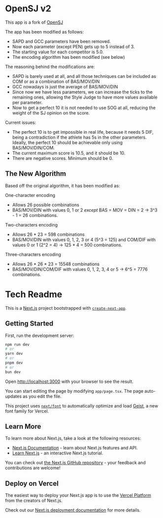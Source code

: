# OpenSJ v2

This app is a fork of [OpenSJ](https://github.com/bphnx/openSJ)

The app has been modified as follows:
- SAPD and GCC parameters have been removed.
- Now each parameter (except PEN) gets up to 5 instead of 3.
- The starting value for each competitor is 5.0.
- The encoding algorithm has been modified (see below)

The reasoning behind the modifications are:
- SAPD is barely used at all, and all those techniques can be included as COM or as a combination of BAS/MOV/DIN
- GCC nowadays is just the average of BAS/MOV/DIN
- Since now we have less parameters, we can increase the ticks to the remaining ones, allowing the Style Judge to have more values available per parameter.
- Now to get a perfect 10 it is not needed to use SOG at all, reducing the weight of the SJ opinion on the score.

Current issues:
- The perfect 10 is to get impossible in real life, because it needs 5 DIF, being a contradiction if the athlete has 5s in the other parameters. Ideally, the perfect 10 should be achievable only using BAS/MOV/DIN/COM.
- The current maximum score is 10.5, and it should be 10.
- There are negative scores. Minimum should be 0.

## The New Algorithm

Based off the original algorithm, it has been modified as:

One-character encoding
- Allows 26 possible combinations
- BAS/MOV/DIN with values 0, 1 or 2 *except* BAS = MOV = DIN = 2 -> 3^3 - 1 = 26 combinations.

Two-characters encoding
- Allows 26 * 23 = 598 combinations
- BAS/MOV/DIN with values 0, 1, 2, 3 or 4 (5^3 = 125) and COM/DIF with values 0 or 1 (2^2 = 4) -> 125 * 4 = 500 combinations.

Three-characters encoding
- Allows 26 * 26 * 23 = 15548 combinations
- BAS/MOV/DIN/COM/DIF with values 0, 1, 2, 3, 4 or 5 -> 6^5 = 7776 combinations.

# Tech Readme

This is a [Next.js](https://nextjs.org) project bootstrapped with [`create-next-app`](https://nextjs.org/docs/app/api-reference/cli/create-next-app).

## Getting Started

First, run the development server:

```bash
npm run dev
# or
yarn dev
# or
pnpm dev
# or
bun dev
```

Open [http://localhost:3000](http://localhost:3000) with your browser to see the result.

You can start editing the page by modifying `app/page.tsx`. The page auto-updates as you edit the file.

This project uses [`next/font`](https://nextjs.org/docs/app/building-your-application/optimizing/fonts) to automatically optimize and load [Geist](https://vercel.com/font), a new font family for Vercel.

## Learn More

To learn more about Next.js, take a look at the following resources:

- [Next.js Documentation](https://nextjs.org/docs) - learn about Next.js features and API.
- [Learn Next.js](https://nextjs.org/learn) - an interactive Next.js tutorial.

You can check out [the Next.js GitHub repository](https://github.com/vercel/next.js) - your feedback and contributions are welcome!

## Deploy on Vercel

The easiest way to deploy your Next.js app is to use the [Vercel Platform](https://vercel.com/new?utm_medium=default-template&filter=next.js&utm_source=create-next-app&utm_campaign=create-next-app-readme) from the creators of Next.js.

Check out our [Next.js deployment documentation](https://nextjs.org/docs/app/building-your-application/deploying) for more details.